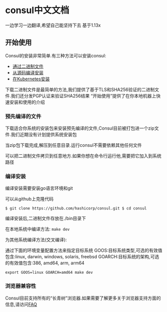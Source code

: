 # consul中文文档
一边学习一边翻译,希望自己能坚持下去
基于1.13x
## 开始使用
Consul的安装非常简单.有三种方法可以安装consul:
* [通过二进制文件](https://www.consul.io/docs/install#precompiled-binaries)
* [从源码编译安装](https://www.consul.io/docs/install#compiling-from-source)
* [在Kubernetes安装](https://www.consul.io/docs/k8s/installation/install)

下载二进制文件是最简单的方法,我们提供了基于TLS和SHA256验证的二进制文件.我们还分发PGP认证来验证SHA256结果
“开始使用”提供了在你本地机器上快速安装和使用的介绍

### 预先编译的文件
下载适合你系统的安装包来安装预先编译的文件,Consul目前被打包进一个zip文件.我们近期没有计划提供系统安装包

当zip包下载完成,解压到任意目录.运行consul不需要依赖其他任何文件

可以把二进制文件拷贝到任意地方.如果你想在命令行运行他,需要把它加入到系统路径

### 编译安装
编译安装需要安装go语言环境和git

可以从github上克隆代码

`
$ git clone https://github.com/hashicorp/consul.git
$ cd consul
`

编译安装后,二进制文件存放在./bin目录下

在本地系统中编译方法:
`make dev`

为其他系统编译方法(交叉编译):

通过下面的环境变量配置方法来指定目标系统
GOOS:目标系统类型,可选的有效值包含:linux, darwin, windows, solaris, freebsd
GOARCH:目标系统的架构,可选的有效值包含:386, amd64, arm, arm64

`
export GOOS=linux GOARCH=amd64
make dev
`
### 浏览器兼容性
Consul目前支持所有的“长青树”浏览器.如果需要了解更多关于浏览器支持方面的信息,请访问[FAQ](https://www.consul.io/docs/troubleshoot/faq)

